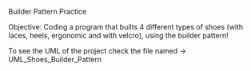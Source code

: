 Builder Pattern Practice

Objective: Coding a program that builts 4 different types of shoes (with laces, heels, ergonomic and with velcro), using the builder pattern!

To see the UML of the project check the file named -> UML_Shoes_Builder_Pattern
